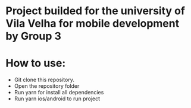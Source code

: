# Project builded for the university of Vila Velha for mobile development by Group 3

# How to use:
 - Git clone this repository.
 - Open the repository folder
 - Run yarn for install all dependencies
 - Run yarn ios/android to run project

